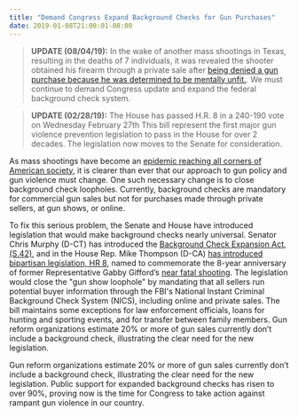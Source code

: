 ```yaml
---
title: "Demand Congress Expand Background Checks for Gun Purchases"
date: 2019-01-08T21:00:01-08:00
---
```

>**UPDATE (08/04/19):** In the wake of another mass shootings in Texas, resulting in the deaths of 7 individuals, it was revealed the shooter obtained his firearm through a private sale after [being denied a gun purchase because he was determined to be mentally unfit.](https://www.cbsnews.com/news/texas-shooter-purchased-assault-style-weapon-in-private-sale-evaded-background-check-2019-09-03/). We must continue to demand Congress update and expand the federal background check system.

>**UPDATE (02/28/19):** The House has passed H.R. 8 in a 240-190 vote on Wednesday February 27th  This bill represent the first major gun violence prevention legislation to pass in the House for over 2 decades. The legislation now moves to the Senate for consideration.

As mass shootings have become an [epidemic reaching all corners of American society]( https://www.washingtonpost.com/graphics/2018/national/mass-shootings-in-america/?utm_term=.36c8cfcf89b0), it is clearer than ever that our approach to gun policy and gun violence must change. One such necessary change is to close background check loopholes. Currently, background checks are mandatory for commercial gun sales but not for purchases made through private sellers, at gun shows, or online.

To fix this serious problem, the Senate and House have introduced  legislation that would make background checks nearly universal. Senator Chris Murphy (D-CT) has introduced the [Background Check Expansion Act, (S.42)]( https://www.murphy.senate.gov/newsroom/press-releases/senators-introduce-background-check-expansion-act-to-reduce-gun-violence2019), and in the House Rep. Mike Thompson (D-CA) [has introduced bipartisan legislation, HR 8]( https://abcnews.go.com/beta-story-container/Politics/house-democrats-unveil-universal-background-check-bill-anniversary/story?id=60210896), named to commemorate the 8-year anniversary of former Representative Gabby Gifford’s [near fatal shooting](https://en.wikipedia.org/wiki/2011_Tucson_shooting). The legislation would close the "gun show loophole" by mandating that all sellers run potential buyer information through the FBI's National Instant Criminal Background Check System (NICS), including online and private sales. The bill maintains some exceptions for law enforcement officials, loans for hunting and sporting events, and for transfer between family members. Gun reform organizations estimate 20% or more of gun sales currently don’t include a background check, illustrating the clear need for the new legislation. 

Gun reform organizations estimate 20% or more of gun sales currently don’t include a background check, illustrating the clear need for the new legislation. Public support for expanded background checks has risen to over 90%, proving now is the time for Congress to take action against rampant gun violence in our country.
